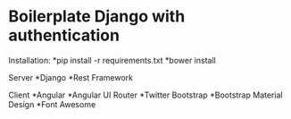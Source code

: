 Boilerplate Django with authentication
======================================

Installation:
*pip install -r requirements.txt
*bower install

Server
*Django
*Rest Framework

Client
*Angular
*Angular UI Router
*Twitter Bootstrap
*Bootstrap Material Design
*Font Awesome

